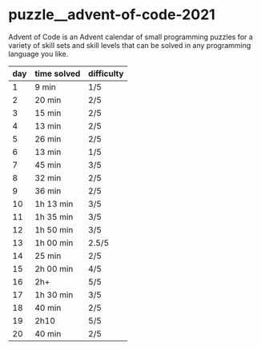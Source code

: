 
# puzzle__advent-of-code-2021
Advent of Code is an Advent calendar of small programming puzzles for a variety of skill sets and skill levels that can be solved in any programming language you like.


| day | time solved | difficulty |
| --- | ----------- | ---------- |
| 1   | 9 min       | 1/5        |
| 2   | 20 min      | 2/5        |
| 3   | 15 min      | 2/5        |
| 4   | 13 min      | 2/5        |
| 5   | 26 min      | 2/5        |
| 6   | 13 min      | 1/5        |
| 7   | 45 min      | 3/5        |
| 8   | 32 min      | 2/5        |
| 9   | 36 min      | 2/5        |
| 10  | 1h 13 min   | 3/5        |
| 11  | 1h 35 min   | 3/5        |
| 12  | 1h 50 min   | 3/5        |
| 13  | 1h 00 min   | 2.5/5      |
| 14  | 25 min      | 2/5        |
| 15  | 2h 00 min   | 4/5        |
| 16  | 2h+         | 5/5        |
| 17  | 1h 30 min   | 3/5        |
| 18  | 40 min      | 2/5        |
| 19  | 2h10        | 5/5        |
| 20  | 40 min      | 2/5        |